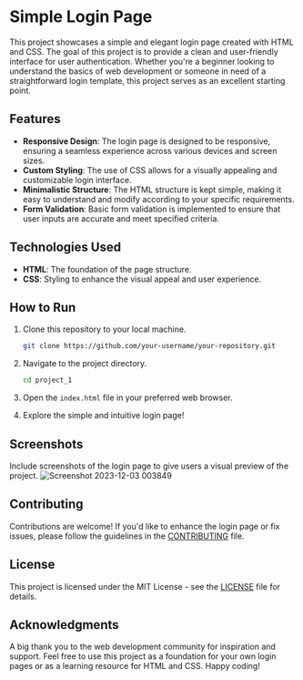 # Simple Login Page

This project showcases a simple and elegant login page created with HTML and CSS. The goal of this project is to provide a clean and user-friendly interface for user authentication. Whether you're a beginner looking to understand the basics of web development or someone in need of a straightforward login template, this project serves as an excellent starting point.

## Features

- **Responsive Design**: The login page is designed to be responsive, ensuring a seamless experience across various devices and screen sizes.
- **Custom Styling**: The use of CSS allows for a visually appealing and customizable login interface.
- **Minimalistic Structure**: The HTML structure is kept simple, making it easy to understand and modify according to your specific requirements.
- **Form Validation**: Basic form validation is implemented to ensure that user inputs are accurate and meet specified criteria.

## Technologies Used

- **HTML**: The foundation of the page structure.
- **CSS**: Styling to enhance the visual appeal and user experience.

## How to Run

1. Clone this repository to your local machine.
   ```bash
   git clone https://github.com/your-username/your-repository.git
   ```

2. Navigate to the project directory.
   ```bash
   cd project_1
   ```

3. Open the `index.html` file in your preferred web browser.

4. Explore the simple and intuitive login page!

## Screenshots

Include screenshots of the login page to give users a visual preview of the project.
![Screenshot 2023-12-03 003849](https://github.com/maheshshinde140/Projects/assets/97420827/7231002f-96c5-450f-a2c6-ef2cd6c595ad)

## Contributing

Contributions are welcome! If you'd like to enhance the login page or fix issues, please follow the guidelines in the [CONTRIBUTING](./project_1/CONTRIBUTING.md) file.


## License

This project is licensed under the MIT License - see the [LICENSE](./project_1/LICENSE) file for details.

## Acknowledgments

A big thank you to the web development community for inspiration and support. Feel free to use this project as a foundation for your own login pages or as a learning resource for HTML and CSS. Happy coding!
